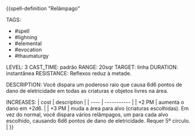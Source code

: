 {{spell-definition "Relâmpago"

TAGS:
- #spell
- #lighning
- #elemental
- #evocation
- #thaumaturgy

LEVEL: 3
CAST_TIME: padrão
RANGE: 20sqr
TARGET: linha
DURATION: instantânea
RESISTANCE: Reflexos reduz à metade.

DESCRIPTION:
Você dispara um poderoso raio que causa 6d6 pontos de dano de eletricidade em todas as criaturas e objetos livres na área.

INCREASES:
| cost | description |
| ---- | ----------- |
| +2 PM | aumenta o dano em +2d6. |
| +3 PM | muda a área para alvo (criaturas escolhidas). Em vez do normal, você dispara vários relâmpagos, um para cada alvo escolhido, causando 6d6 pontos de dano de eletricidade. Requer 5º círculo. |
}}
